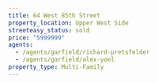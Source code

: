 ```yaml
---
title: 64 West 85th Street
property_location: Upper West Side
streeteasy_status: sold
price: "5999999"
agents:
  - /agents/garfield/richard-pretsfelder
  - /agents/garfield/alex-yoel
property_type: Multi-Family
---
```

